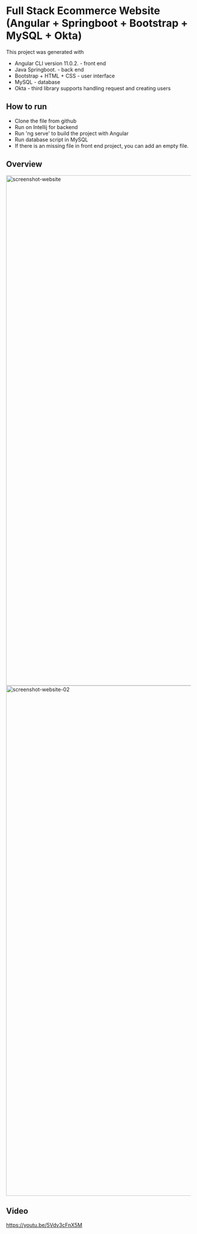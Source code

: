 # Full Stack Ecommerce Website (Angular + Springboot + Bootstrap + MySQL + Okta)

This project was generated with 
- Angular CLI version 11.0.2. - front end 
- Java Springboot. - back end
- Bootstrap + HTML + CSS - user interface
- MySQL - database
- Okta - third library supports handling request and creating users

## How to run
- Clone the file from github 
- Run on Intellij for backend
- Run 'ng serve' to build the project with Angular
- Run database script in MySQL
- If there is an missing file in front end project, you can add an empty file.

## Overview 

<img width="1392" alt="screenshot-website" src="https://user-images.githubusercontent.com/43390744/103604795-be259000-4ed7-11eb-9511-752f963fa7b0.png">
<img width="1392" alt="screenshot-website-02" src="https://user-images.githubusercontent.com/43390744/103604804-c1b91700-4ed7-11eb-8e71-651cce509b21.png">

## Video
https://youtu.be/5Vdv3cFnX5M


